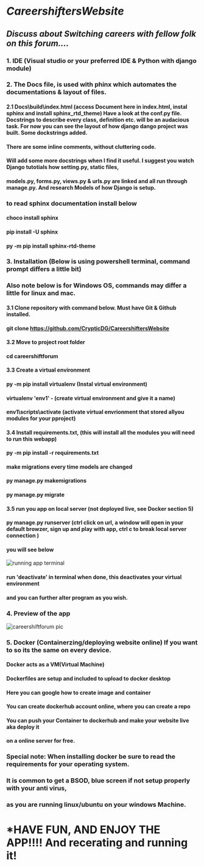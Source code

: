 # *CareershiftersWebsite*
## _Discuss about Switching careers with fellow folk on this forum...._

### 1. IDE (Visual studio or your preferred IDE & Python with django module)

### 2. The Docs file, is used with phinx which automates the documentations & layout of files. 

#### 2.1 Docs\build\index.html (access Document here in index.html, instal sphinx and install  sphinx_rtd_theme) Have a look at the conf.py file. Docstrings to describe every class, definition etc. will be an audacious task. For now you can see the layout of how django dango project was built. Some dockstrings added. 
#### There are some inline comments, without cluttering code. 
#### Will add some more docstrings when I find it useful. I suggest you watch Django tutotials how setting.py, static files,
#### models.py, forms.py, views.py & urls.py are linked and all run through manage.py. And research Models of how Django is setup. 
### to read sphinx documentation install below
#### choco install sphinx
#### pip install -U sphinx
#### py -m pip install sphinx-rtd-theme

### 3. Installation (Below is using powershell terminal, command prompt differs a little bit)

### Also note below is for Windows OS, commands may differ a little for linux and mac. 
#### 3.1 Clone repository with command below. Must have Git & Github installed. 
#### git clone https://github.com/CrypticDG/CareershiftersWebsite
#### 3.2 Move to project root folder
#### cd careershiftforum
#### 3.3 Create a virtual environment
#### py -m pip install virtualenv (Instal virtual environment)
#### virtualenv 'env1' - (create virtual environment and give it a name)
#### env1\scripts\activate (activate virtual envrionment that stored allyou modules for your pproject)
#### 3.4 Install requirements.txt, (this will install all the modules you will need to run this webapp)
#### py -m pip install -r requirements.txt
#### make migrations every time models are changed
#### py manage.py makemigrations
#### py manage.py migrate
#### 3.5 run you app on local server (not deployed live, see Docker section 5)
#### py manage.py runserver (ctrl click on url, a window will open in your default browzer, sign up and play with app, ctrl c to break local server connection )
#### you will see below

![running app terminal](https://github.com/CrypticDG/DjangoCareerShiftersWebsite/assets/132646907/5aa0975d-6ec8-4426-a6c5-819105134120)

#### run 'deactivate' in terminal when done, this deactivates your virtual environment
#### and you can further alter program as you wish. 

### 4. Preview of the app

![careershiftforum pic](https://github.com/CrypticDG/DjangoCareerShiftersWebsite/assets/132646907/038ac022-8ea7-4767-b11e-18a2cdb71107)

### 5. Docker (Containerzing/deploying website online) If you want to so its the same on every device.

#### Docker acts as a VM(Virtual Machine)
#### Dockerfiles are setup and included to upload to docker desktop
#### Here you can google how to create image and container
#### You can create dockerhub account online, where you can create a repo
#### You can push your Container to dockerhub and make your website live aka deploy it
#### on a online server for free.
### Special note: When installing docker be sure to read the requirements for your operating system.
### It is common to get a BSOD, blue screen if not setup properly with your anti virus, 
### as you are running linux/ubuntu on your windows Machine.

# *HAVE FUN, AND ENJOY THE APP!!!! And recerating and running it!






